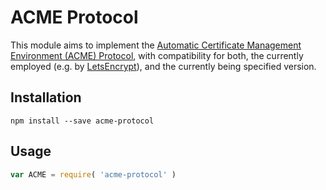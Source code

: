 # ACME Protocol

This module aims to implement the [Automatic Certificate Management Environment (ACME) Protocol],
with compatibility for both, the currently employed (e.g. by [LetsEncrypt]), and the currently being specified version.

[LetsEncrypt]: https://letsencrypt.org/
[Automatic Certificate Management Environment (ACME) Protocol]: https://datatracker.ietf.org/doc/rfc8555/

## Installation

```
npm install --save acme-protocol
```

## Usage

```js
var ACME = require( 'acme-protocol' )
```
